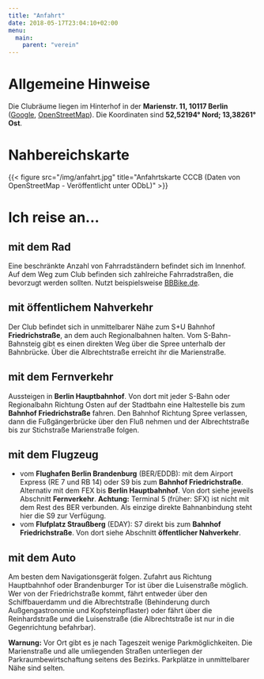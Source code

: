```yaml
---
title: "Anfahrt"
date: 2018-05-17T23:04:10+02:00
menu:
  main:
    parent: "verein"
---
```


# Allgemeine Hinweise

Die Clubräume liegen im Hinterhof in der **Marienstr. 11, 10117 Berlin** ([Google](http://maps.google.com/maps?hl=de&q=Marienstr.%2011%2C%2010117%20Berlin), [OpenStreetMap](http://www.openstreetmap.org/node/2007229025#map=17/52.52159/13.38547)). Die Koordinaten sind **52,52194° Nord; 13,38261° Ost**.

# Nahbereichskarte

{{< figure src="/img/anfahrt.jpg" title="Anfahrtskarte CCCB (Daten von OpenStreetMap - Veröffentlicht unter ODbL)" >}}

# Ich reise an...

## mit dem Rad

Eine beschränkte Anzahl von Fahrradständern befindet sich im Innenhof. Auf dem Weg zum Club befinden sich zahlreiche Fahrradstraßen, die bevorzugt werden sollten. Nutzt beispielsweise [BBBike.de](http://bbbike.de/cgi-bin/bbbike.cgi).

## mit öffentlichem Nahverkehr

Der Club befindet sich in unmittelbarer Nähe zum S+U Bahnhof **Friedrichstraße**, an dem auch Regionalbahnen halten. Vom S-Bahn-Bahnsteig gibt es einen direkten Weg über die Spree unterhalb der Bahnbrücke. Über die Albrechtstraße erreicht ihr die Marienstraße.

## mit dem Fernverkehr

Aussteigen in **Berlin Hauptbahnhof**. Von dort mit jeder S-Bahn oder Regionalbahn Richtung Osten auf der Stadtbahn eine Haltestelle bis zum **Bahnhof Friedrichstraße** fahren. Den Bahnhof Richtung Spree verlassen, dann die Fußgängerbrücke über den Fluß nehmen und der Albrechtstraße bis zur Stichstraße Marienstraße folgen.

## mit dem Flugzeug

* vom **Flughafen Berlin Brandenburg** (BER/EDDB): mit dem Airport Express (RE 7 und RB 14) oder S9 bis zum **Bahnhof Friedrichstraße**. Alternativ mit dem FEX bis **Berlin Hauptbahnhof**. Von dort siehe jeweils Abschnitt **Fernverkehr**. **Achtung:** Terminal 5 (früher: SFX) ist nicht mit dem Rest des BER verbunden. Als einzige direkte Bahnanbindung steht hier die S9 zur Verfügung.
* vom **Flufplatz Straußberg** (EDAY): S7 direkt bis zum **Bahnhof Friedrichstraße**. Von dort siehe Abschnitt **öffentlicher Nahverkehr**.

## mit dem Auto

Am besten dem Navigationsgerät folgen. Zufahrt aus Richtung Hauptbahnhof oder Brandenburger Tor ist über die Luisenstraße möglich. Wer von der Friedrichstraße kommt, fährt entweder über den Schiffbauerdamm und die Albrechtstraße (Behinderung durch Außgengastronomie und Kopfsteinpflaster) oder fährt über die Reinhardstraße und die Luisenstraße (die Albrechtstraße ist nur in die Gegenrichtung befahrbar).

**Warnung:** Vor Ort gibt es je nach Tageszeit wenige Parkmöglichkeiten. Die Marienstraße und alle umliegenden Straßen unterliegen der Parkraumbewirtschaftung seitens des Bezirks. Parkplätze in unmittelbarer Nähe sind selten.

